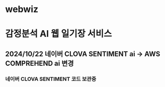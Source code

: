 # webwiz
# 감정분석 AI 웹 일기장 서비스

## 2024/10/22 네이버 CLOVA SENTIMENT ai -> AWS COMPREHEND ai 변경
### 네이버 CLOVA SENTIMENT 코드 보관중
